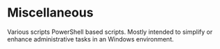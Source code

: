 # Miscellaneous
Various scripts PowerShell based scripts. Mostly intended to simplify or enhance administrative tasks in an Windows environment.
